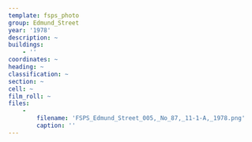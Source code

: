 ```yaml
---
template: fsps_photo
group: Edmund_Street
year: '1978'
description: ~
buildings:
    - ''
coordinates: ~
heading: ~
classification: ~
section: ~
cell: ~
film_roll: ~
files:
    -
        filename: 'FSPS_Edmund_Street_005,_No_87,_11-1-A,_1978.png'
        caption: ''
---
```

